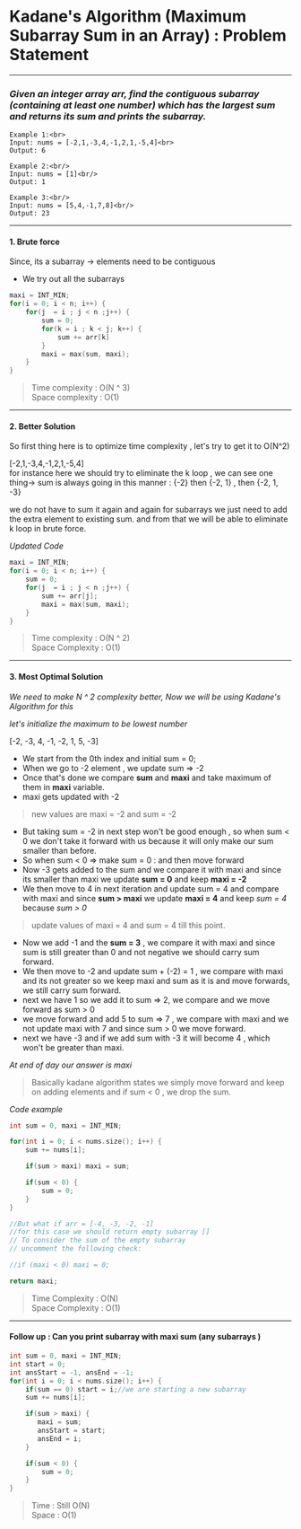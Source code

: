# Kadane's Algorithm (Maximum Subarray Sum in an Array) : Problem Statement

---

### _Given an integer array arr, find the contiguous subarray (containing at least one number) which has the largest sum and returns its sum and prints the subarray._

```
Example 1:<br>
Input: nums = [-2,1,-3,4,-1,2,1,-5,4]<br>
Output: 6
```

```
Example 2:<br/>
Input: nums = [1]<br/>
Output: 1
```

```
Example 3:<br/>
Input: nums = [5,4,-1,7,8]<br/>
Output: 23
```

---

#### 1. Brute force

Since, its a subarray -> elements need to be contiguous

- We try out all the subarrays

```cpp
maxi = INT_MIN;
for(i = 0; i < n; i++) {
    for(j  = i ; j < n ;j++) {
        sum = 0;
        for(k = i ; k < j; k++) {
            sum += arr[k]
        }
        maxi = max(sum, maxi);
    }
}
```

> Time complexity : O(N ^ 3) <br>
> Space complexity : O(1)

---

#### 2. Better Solution

So first thing here is to optimize time complexity , let's try to get it to O(N^2) <br>

[-2,1,-3,4,-1,2,1,-5,4]<br>
for instance here we should try to eliminate the k loop , we can see one thing->
sum is always going in this manner : {-2} then {-2, 1} , then {-2, 1, -3}<br>

we do not have to sum it again and again for subarrays we just need to add the extra element to existing sum. and from that we will be able to eliminate k loop in brute force.<br>

_Updated Code_

```cpp
maxi = INT_MIN;
for(i = 0; i < n; i++) {
    sum = 0;
    for(j  = i ; j < n ;j++) {
        sum += arr[j];
        maxi = max(sum, maxi);
    }
}
```

> Time complexity : O(N ^ 2) <br>
> Space Complexity : O(1)

---

#### 3. Most Optimal Solution

_We need to make N ^ 2 complexity better, Now we will be using Kadane's Algorithm for this_

_let's initialize the maximum to be lowest number_

[-2, -3, 4, -1, -2, 1, 5, -3]<br>

- We start from the 0th index and initial sum = 0;
- When we go to -2 element , we update sum => -2
- Once that's done we compare **sum** and **maxi** and take maximum of them in **maxi** variable.
- maxi gets updated with -2

> new values are maxi = -2 and sum = -2

- But taking sum = -2 in next step won't be good enough , so when sum < 0 we don't take it forward with us because it will only make our sum smaller than before.
- So when sum < 0 => make sum = 0 : and then move forward
- Now -3 gets added to the sum and we compare it with maxi and since its smaller than maxi we update **sum = 0** and keep **maxi = -2**
- We then move to 4 in next iteration and update sum = 4 and compare with maxi and since **sum > maxi** we update **maxi = 4** and keep _sum = 4_ because _sum > 0_

> update values of maxi = 4 and sum = 4 till this point.

- Now we add -1 and the **sum = 3** , we compare it with maxi and since sum is still greater than 0 and not negative we should carry sum forward.
- We then move to -2 and update sum + (-2) = 1 , we compare with maxi and its not greater so we keep maxi and sum as it is and move forwards, we still carry sum forward.
- next we have 1 so we add it to sum => 2, we compare and we move forward as sum > 0
- we move forward and add 5 to sum => 7 , we compare with maxi and we not update maxi with 7 and since sum > 0 we move forward.
- next we have -3 and if we add sum with -3 it will become 4 , which won't be greater than maxi.

_At end of day our answer is maxi_

> Basically kadane algorithm states we simply move forward and keep on adding elements and if sum < 0 , we drop the sum.

_Code example_

```cpp
int sum = 0, maxi = INT_MIN;

for(int i = 0; i < nums.size(); i++) {
    sum += nums[i];

    if(sum > maxi) maxi = sum;

    if(sum < 0) {
        sum = 0;
    }
}

//But what if arr = [-4, -3, -2, -1]
//for this case we should return empty subarray []
// To consider the sum of the empty subarray
// uncomment the following check:

//if (maxi < 0) maxi = 0;

return maxi;
```

> Time Complexity : O(N) <br>
> Space Complexity : O(1)

---

#### Follow up : Can you print subarray with maxi sum (any subarrays )

```cpp
int sum = 0, maxi = INT_MIN;
int start = 0;
int ansStart = -1, ansEnd = -1;
for(int i = 0; i < nums.size(); i++) {
    if(sum == 0) start = i;//we are starting a new subarray
    sum += nums[i];

    if(sum > maxi) {
       maxi = sum;
       ansStart = start;
       ansEnd = i;
    }

    if(sum < 0) {
        sum = 0;
    }
}
```

> Time : Still O(N) <br>
> Space : O(1)
